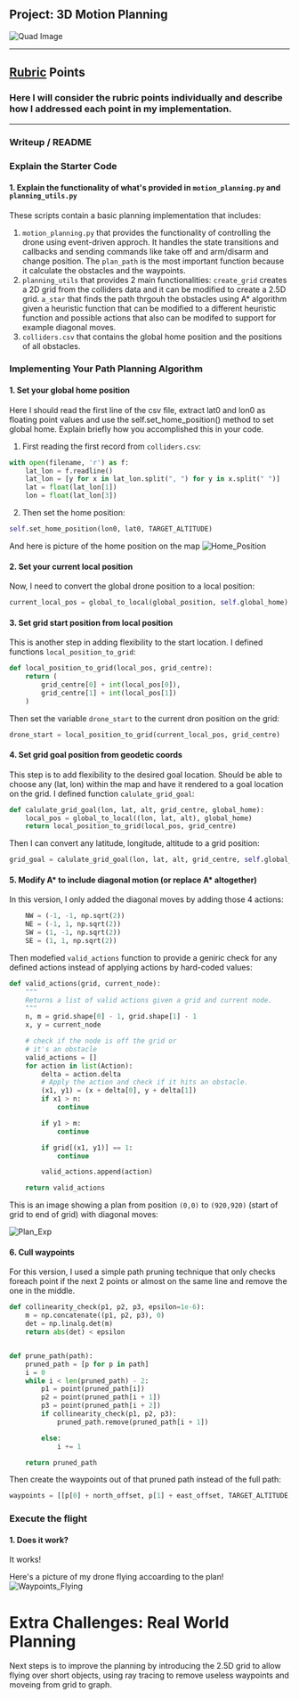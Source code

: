 ## Project: 3D Motion Planning
![Quad Image](./misc/enroute.png)

---

## [Rubric](https://review.udacity.com/#!/rubrics/1534/view) Points
### Here I will consider the rubric points individually and describe how I addressed each point in my implementation.  

---
### Writeup / README

### Explain the Starter Code

#### 1. Explain the functionality of what's provided in `motion_planning.py` and `planning_utils.py`
These scripts contain a basic planning implementation that includes:
1. `motion_planning.py` that provides the functionality of controlling the drone using event-driven approch. It handles the state transitions and callbacks and sending commands like take off and arm/disarm and change position. The `plan_path` is the most important function because it calculate the obstacles and the waypoints.
2. `planning_utils` that provides 2 main functionalities: `create_grid` creates a 2D grid from the colliders data and it can be modified to create a 2.5D grid. `a_star` that finds the path thrgouh the obstacles using A* algorithm given a heuristic function that can be modified to a different heuristic function and possible actions that also can be modifed to support for example diagonal moves.
3. `colliders.csv` that contains the global home position and the positions of all obstacles.

### Implementing Your Path Planning Algorithm

#### 1. Set your global home position
Here I should read the first line of the csv file, extract lat0 and lon0 as floating point values and use the self.set_home_position() method to set global home. Explain briefly how you accomplished this in your code.
1. First reading the first record from `colliders.csv`:
```python
with open(filename, 'r') as f:
    lat_lon = f.readline()
    lat_lon = [y for x in lat_lon.split(", ") for y in x.split(" ")]
    lat = float(lat_lon[1])
    lon = float(lat_lon[3])
```
2. Then set the home position:
```python
self.set_home_position(lon0, lat0, TARGET_ALTITUDE)
```



And here is picture of the home position on the map
![Home_Position](./misc/home_position.png)

#### 2. Set your current local position
Now, I need to convert the global drone position to a local position:
```python
current_local_pos = global_to_local(global_position, self.global_home)
```


#### 3. Set grid start position from local position
This is another step in adding flexibility to the start location. I defined functions `local_position_to_grid`:
```python
def local_position_to_grid(local_pos, grid_centre):
    return (
        grid_centre[0] + int(local_pos[0]),
        grid_centre[1] + int(local_pos[1])
    )
```
Then set the variable `drone_start` to the current dron position on the grid:
```python
drone_start = local_position_to_grid(current_local_pos, grid_centre)
```

#### 4. Set grid goal position from geodetic coords
This step is to add flexibility to the desired goal location. Should be able to choose any (lat, lon) within the map and have it rendered to a goal location on the grid. I defined function `calulate_grid_goal`:
```python
def calulate_grid_goal(lon, lat, alt, grid_centre, global_home):
    local_pos = global_to_local((lon, lat, alt), global_home)
    return local_position_to_grid(local_pos, grid_centre)
```
Then I can convert any latitude, longitude, altitude to a grid position:
```python
grid_goal = calulate_grid_goal(lon, lat, alt, grid_centre, self.global_home)
```

#### 5. Modify A* to include diagonal motion (or replace A* altogether)
In this version, I only added the diagonal moves by adding those 4 actions:
```python
    NW = (-1, -1, np.sqrt(2))
    NE = (-1, 1, np.sqrt(2))
    SW = (1, -1, np.sqrt(2))
    SE = (1, 1, np.sqrt(2))
```
Then modefied `valid_actions` function to provide a geniric check for any defined actions instead of applying actions by hard-coded values:
```python
def valid_actions(grid, current_node):
    """
    Returns a list of valid actions given a grid and current node.
    """
    n, m = grid.shape[0] - 1, grid.shape[1] - 1
    x, y = current_node

    # check if the node is off the grid or
    # it's an obstacle
    valid_actions = []
    for action in list(Action):
        delta = action.delta
        # Apply the action and check if it hits an obstacle.
        (x1, y1) = (x + delta[0], y + delta[1])
        if x1 > n:
            continue

        if y1 > m:
            continue

        if grid[(x1, y1)] == 1:
            continue

        valid_actions.append(action)

    return valid_actions
```
This is an image showing a plan from position `(0,0)` to `(920,920)` (start of grid to end of grid) with diagonal moves:

![Plan_Exp](./misc/plan_exp.png)

#### 6. Cull waypoints 
For this version, I used a simple path pruning technique that only checks foreach point if the next 2 points or almost on the same line and remove the one in the middle.
```python
def collinearity_check(p1, p2, p3, epsilon=1e-6):
    m = np.concatenate((p1, p2, p3), 0)
    det = np.linalg.det(m)
    return abs(det) < epsilon


def prune_path(path):
    pruned_path = [p for p in path]
    i = 0
    while i < len(pruned_path) - 2:
        p1 = point(pruned_path[i])
        p2 = point(pruned_path[i + 1])
        p3 = point(pruned_path[i + 2])
        if collinearity_check(p1, p2, p3):
            pruned_path.remove(pruned_path[i + 1])

        else:
            i += 1

    return pruned_path
```
Then create the waypoints out of that pruned path instead of the full path:
```python
waypoints = [[p[0] + north_offset, p[1] + east_offset, TARGET_ALTITUDE, 0] for p in prune_path(path)]
```



### Execute the flight
#### 1. Does it work?
It works!


Here's a picture of my drone flying accoarding to the plan!
![Waypoints_Flying](./misc/waypoints_flying.png)



# Extra Challenges: Real World Planning
Next steps is to improve the planning by introducing the 2.5D grid to allow flying over short objects, using ray tracing to remove useless waypoints and moveing from grid to graph.


